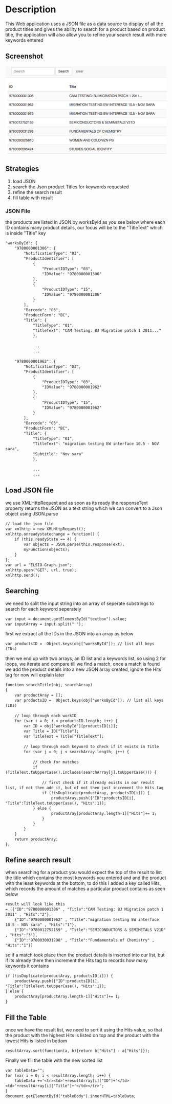 # Description

This Web application uses a JSON file as a data source to display of all the product titles and gives the ability to search for a product based on product title,
the application will also allow you to refine your search result with more keywords entered


## Screenshot
![Alt text](https://github.com/asenousy/productsSearch/blob/master/ScreenShot.png)


## Strategies

1. load JSON
2. search the Json product Titles for keywords requested
3. refine the search result
4. fill table with result

### JSON File

the products are listed in JSON by worksById as you see below where each ID contains many product details, our focus will be to the "TitleText" which is inside "Title" key

```
"worksById": {
    "9780000001306": {
        "NotificationType": "03",
        "ProductIdentifier": [
            {
                "ProductIDType": "03",
                "IDValue": "9780000001306"
            },
            {
                "ProductIDType": "15",
                "IDValue": "9780000001306"
            }
        ],
        "Barcode": "03",
        "ProductForm": "BC",
        "Title": {
            "TitleType": "01",
            "TitleText": "CAM Testing: BJ Migration patch 1 2011..."
			},
			
			...
			...
			
	"9780000001962": {
        "NotificationType": "03",
        "ProductIdentifier": [
            {
                "ProductIDType": "03",
                "IDValue": "9780000001962"
            },
            {
                "ProductIDType": "15",
                "IDValue": "9780000001962"
            }
        ],
        "Barcode": "03",
        "ProductForm": "BC",
        "Title": {
            "TitleType": "01",
            "TitleText": "migration testing EW interface 10.5 - NOV sara",
            "Subtitle": "Nov sara"
			},
			
			...
			...
```


## Load JSON file

we use XMLHttpRequest and as soon as its ready the responseText property returns the JSON as a text string which we can convert to a Json object using JSON.parse

```
// load the json file
var xmlhttp = new XMLHttpRequest();
xmlhttp.onreadystatechange = function() {
	if (this.readyState == 4) {
		var objects = JSON.parse(this.responseText);
		myFunction(objects);
	}
};
var url = "ELSIO-Graph.json";
xmlhttp.open("GET", url, true);
xmlhttp.send();
```


## Searching

we need to split the input string into an array of seperate substrings to search for each keyword seperately

```
var input = document.getElementById("textbox").value;
var inputArray = input.split(" ");
```

first we extract all the IDs in the JSON into an array as below

```
var productsID =  Object.keys(obj["worksById"]); // list all keys (IDs)
```

then we end up with two arrays, an ID list and a keywords list, so using 2 for loops, we iterate and compare till we find a match, once a match is found we add the product details into a new JSON array created, ignore the Hits tag for now will explain later

```
function searchTitle(obj, searchArray)
{
	var productAray = [];
	var productsID =  Object.keys(obj["worksById"]); // list all keys (IDs)
		
	// loop through each workID 
	for (var i = 0; i < productsID.length; i++) {
		var ID = obj["worksById"][productsID[i]];
		var Title = ID["Title"];
		var TitleText = Title["TitleText"];
			
		// loop through each keyword to check if it exists in Title
		for (var j = 0; j < searchArray.length; j++) {
				
			// check for matches
			if (TitleText.toUpperCase().includes(searchArray[j].toUpperCase())) {
					
				// first check if it already exists in our result list, if not then add it, but of not then just increment the Hits tag
				if (!isDuplicate(productAray, productsID[i])) {	
					productAray.push({"ID":productsID[i], "Title":TitleText.toUpperCase(), "Hits":1});
			} else {		
					productAray[productAray.length-1]["Hits"]+= 1;
				}
			}
		}
	}
	return productAray;
};
```


## Refine search result

when searching for a product you would expect the top of the result to list the title which contains the most keywords you entered and and the product with the least keywords at the bottom, to do this I added a key called Hits, which records the amount of matches a particular product contains as seen below

```
result will look like this
= [{"ID":"9780000001306" , "Title":"CAM Testing: BJ Migration patch 1 2011" , "Hits":"2"},
	{"ID":"9780000001962" , "Title":"migration testing EW interface 10.5 - NOV sara" , "Hits":"1"},
	{"ID":"9780012752159" , "Title":"SEMICONDUCTORS & SEMIMETALS V21D" , "Hits":"3"},
	{"ID":"9780030031298" , "Title":"Fundamentals of Chemistry" , "Hits":"1"}]
```

so if a match took place then the product details is inserted into our list, but if its already there then increment the Hits tag to records how many keywords it contains

```
if (!isDuplicate(productAray, productsID[i])) {					
	productAray.push({"ID":productsID[i], "Title":TitleText.toUpperCase(), "Hits":1});
} else {
	productAray[productAray.length-1]["Hits"]+= 1;
}
```


## Fill the Table

once we have the result list, we need to sort it using the Hits value, so that the product with the highest Hits is listed on top and the product with the lowest Hits is listed in bottom


```
resultArray.sort(function(a, b){return b["Hits"] - a["Hits"]});
```

Finally we fill the table with the new sorted list

```
var tableData="";
for (var i = 0; i < resultArray.length; i++) {
	tableData +='<tr><td>'+resultArray[i]["ID"]+'</td><td>'+resultArray[i]["Title"]+'</td></tr>';
}
document.getElementById("tableBody").innerHTML=tableData;
```



